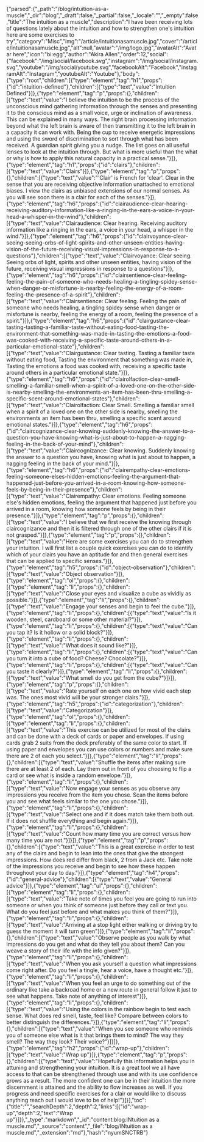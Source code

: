 {"parsed":{"_path":"/blog/intuition-as-a-muscle","_dir":"blog","_draft":false,"_partial":false,"_locale":"","_empty":false,"title":"The intuition as a muscle","description":"I have been receiving lots of questions lately about the intuition and how to strengthen one's intuition here are some exercises to try","category":"Misc","img":"/article/intuitionasamuscle.jpg","cover":"/article/intuitionasamuscle.jpg","alt":null,"avatar":"/img/logo.jpg","avatarAlt":"Avatar here","icon":"bi:egg","author":"Akira Allen","order":12,"social":{"facebook":"/img/social/facebook.svg","instagram":"/img/social/instagram.svg","youtube":"/img/social/youtube.svg","facebookAlt":"Facebook","instagramAlt":"Instagram","youtubeAlt":"Youtube"},"body":{"type":"root","children":[{"type":"element","tag":"h1","props":{"id":"intuition-defined"},"children":[{"type":"text","value":"Intuition Defined"}]},{"type":"element","tag":"p","props":{},"children":[{"type":"text","value":"I believe the intuition to be the process of the unconscious mind gathering information through the senses and presenting it to the conscious mind as a small voice, urge or inclination of awareness. This can be explained in many ways. The right brain processing information beyond what the left brain is aware of then transmitting it to the left brain in a capacity it can work with. Being the cup to receive energetic impressions and using the sword of discrimination to sort through what has been received. A guardian spirit giving you a nudge. The list goes on all useful lenses to look at the intuition through. But what is more useful than the what or why is how to apply this natural capacity in a practical sense."}]},{"type":"element","tag":"h1","props":{"id":"clairs"},"children":[{"type":"text","value":"Clairs"}]},{"type":"element","tag":"p","props":{},"children":[{"type":"text","value":"'Clair' is French for 'clear'. Clear in the sense that you are receiving objective information unattached to emotional biases. I view the clairs as unbiased extensions of our normal senses. As you will see soon there is a clair for each of the senses."}]},{"type":"element","tag":"h6","props":{"id":"clairaudience-clear-hearing-receiving-auditory-information-like-a-ringing-in-the-ears-a-voice-in-your-head-a-whisper-in-the-wind"},"children":[{"type":"text","value":"Clairaudience: Clear hearing. Receiving auditory information like a ringing in the ears, a voice in your head, a whisper in the wind."}]},{"type":"element","tag":"h6","props":{"id":"clairvoyance-clear-seeing-seeing-orbs-of-light-spirits-and-other-unseen-entities-having-vision-of-the-future-receiving-visual-impressions-in-response-to-a-questions"},"children":[{"type":"text","value":"Clairvoyance: Clear seeing. Seeing orbs of light, spirits and other unseen entities, having vision of the future, receiving visual impressions in response to a questions"}]},{"type":"element","tag":"h6","props":{"id":"clairsentience-clear-feeling-feeling-the-pain-of-someone-who-needs-healing-a-tingling-spidey-sense-when-danger-or-misfortune-is-nearby-feeling-the-energy-of-a-room-feeling-the-presence-of-a-spirit"},"children":[{"type":"text","value":"Clairsentience: Clear feeling. Feeling the pain of someone who needs healing, a tingling spidey sense when danger or misfortune is nearby, feeling the energy of a room, feeling the presence of a spirit."}]},{"type":"element","tag":"h6","props":{"id":"clairgustance-clear-tasting-tasting-a-familiar-taste-without-eating-food-tasting-the-environment-that-something-was-made-in-tasting-the-emotions-a-food-was-cooked-with-receiving-a-specific-taste-around-others-in-a-particular-emotional-state"},"children":[{"type":"text","value":"Clairgustance: Clear tasting. Tasting a familiar taste without eating food, Tasting the environment that something was made in, Tasting the emotions a food was cooked with, receiving a specific taste around others in a particular emotional state."}]},{"type":"element","tag":"h6","props":{"id":"clairolfaction-clear-smell-smelling-a-familiar-smell-when-a-spirit-of-a-loved-one-on-the-other-side-is-nearby-smelling-the-environments-an-item-has-been-thru-smelling-a-specific-scent-around-emotional-states"},"children":[{"type":"text","value":"Clairolfaction: Clear Smell. Smelling a familiar smell when a spirit of a loved one on the other side is nearby, smelling the environments an item has been thru, smelling a specific scent around emotional states."}]},{"type":"element","tag":"h6","props":{"id":"claircognizance-clear-knowing-suddenly-knowing-the-answer-to-a-question-you-have-knowing-what-is-just-about-to-happen-a-nagging-feeling-in-the-back-of-your-mind"},"children":[{"type":"text","value":"Claircognizance: Clear knowing. Suddenly knowing the answer to a question you have, knowing what is just about to happen, a nagging feeling in the back of your mind."}]},{"type":"element","tag":"h6","props":{"id":"clairempathy-clear-emotions-feeling-someone-elses-hidden-emotions-feeling-the-argument-that-happened-just-before-you-arrived-in-a-room-knowing-how-someone-feels-by-being-in-their-presence"},"children":[{"type":"text","value":"Clairempathy: Clear emotions. Feeling someone else's hidden emotions, feeling the argument that happened just before you arrived in a room, knowing how someone feels by being in their presence."}]},{"type":"element","tag":"p","props":{},"children":[{"type":"text","value":"I believe that we first receive the knowing through claircognizance and then it is filtered through one of the other clairs if it is not grasped."}]},{"type":"element","tag":"p","props":{},"children":[{"type":"text","value":"Here are some exercises you can do to strengthen your intuition. I will first list a couple quick exercises you can do to identify which of your clairs you have an aptitude for and then general exercises that can be applied to specific senses."}]},{"type":"element","tag":"h5","props":{"id":"object-observation"},"children":[{"type":"text","value":"Object observation"}]},{"type":"element","tag":"ol","props":{},"children":[{"type":"element","tag":"li","props":{},"children":[{"type":"text","value":"Close your eyes and visualize a cube as vividly as possible."}]},{"type":"element","tag":"li","props":{},"children":[{"type":"text","value":"Engage your senses and begin to feel the cube."}]},{"type":"element","tag":"li","props":{},"children":[{"type":"text","value":"Is it wooden, steel, cardboard or some other material?"}]},{"type":"element","tag":"li","props":{},"children":[{"type":"text","value":"Can you tap it? Is it hollow or a solid block?"}]},{"type":"element","tag":"li","props":{},"children":[{"type":"text","value":"What does it sound like?"}]},{"type":"element","tag":"li","props":{},"children":[{"type":"text","value":"Can you turn it into a cube of food? Cheese? Chocolate?"}]},{"type":"element","tag":"li","props":{},"children":[{"type":"text","value":"Can you taste it clearly?"}]},{"type":"element","tag":"li","props":{},"children":[{"type":"text","value":"What smell do you get from the cube?"}]}]},{"type":"element","tag":"p","props":{},"children":[{"type":"text","value":"Rate yourself on each one on how vivid each step was. The ones most vivid will be your stronger clairs."}]},{"type":"element","tag":"h5","props":{"id":"categorization"},"children":[{"type":"text","value":"Categorization"}]},{"type":"element","tag":"ol","props":{},"children":[{"type":"element","tag":"li","props":{},"children":[{"type":"text","value":"This exercise can be utilized for most of the clairs and can be done with a deck of cards or paper and envelopes. If using cards grab 2 suits from the deck preferably of the same color to start. If using paper and envelopes you can use colors or numbers and make sure there are 2 of each you select."}]},{"type":"element","tag":"li","props":{},"children":[{"type":"text","value":"Shuffle the items after making sure there are at least 2 of each. Lay them out in front of you choosing to flip a card or see what is inside a random envelope."}]},{"type":"element","tag":"li","props":{},"children":[{"type":"text","value":"Now engage your senses as you observe any impressions you receive from the item you chose. Scan the items before you and see what feels similar to the one you chose."}]},{"type":"element","tag":"li","props":{},"children":[{"type":"text","value":"Select one and if it does match take them both out. If it does not shuffle everything and begin again."}]},{"type":"element","tag":"li","props":{},"children":[{"type":"text","value":"Count how many time you are correct versus how many time you are not."}]}]},{"type":"element","tag":"p","props":{},"children":[{"type":"text","value":"This is a great exercise in order to test any of the clairs and begin to lean into the ones that give the strongest impressions. How does red differ from black, 2 from a Jack etc. Take note of the impressions you receive and begin to see how these happen throughout your day to day."}]},{"type":"element","tag":"h4","props":{"id":"general-advice"},"children":[{"type":"text","value":"General advice"}]},{"type":"element","tag":"ul","props":{},"children":[{"type":"element","tag":"li","props":{},"children":[{"type":"text","value":"Take note of times you feel you are going to run into someone or when you think of someone just before they call or text you. What do you feel just before and what makes you think of them?"}]},{"type":"element","tag":"li","props":{},"children":[{"type":"text","value":"Arriving at a stop light either walking or driving try to guess the moment it will turn green"}]},{"type":"element","tag":"li","props":{},"children":[{"type":"text","value":"Observe people as you walk by what impressions do you get and what do they tell you about them? Can you weave a story of their life with the info given?"}]},{"type":"element","tag":"li","props":{},"children":[{"type":"text","value":"When you ask yourself a question what impressions come right after. Do you feel a tingle, hear a voice, have a thought etc."}]},{"type":"element","tag":"li","props":{},"children":[{"type":"text","value":"When you feel an urge to do something out of the ordinary like take a backroad home or a new route in general follow it just to see what happens. Take note of anything of interest"}]},{"type":"element","tag":"li","props":{},"children":[{"type":"text","value":"Using the colors in the rainbow begin to test each sense. What does red smell, taste, feel like? Compare between colors to better distinguish the differences."}]},{"type":"element","tag":"li","props":{},"children":[{"type":"text","value":"When you see someone who reminds you of someone else what is it that brings them to mind? The way they smell? The way they look? Their voice?"}]}]},{"type":"element","tag":"h2","props":{"id":"wrap-up"},"children":[{"type":"text","value":"Wrap up"}]},{"type":"element","tag":"p","props":{},"children":[{"type":"text","value":"Hopefully this information helps you in attuning and strengthening your intuition. It is a great tool we all have access to that can be strengthened through use and with its use confidence grows as a result. The more confident one can be in their intuition the more discernment is attained and the ability to flow increases as well. If you progress and need specific exercises for a clair or would like to discuss anything reach out I would love to be of help!"}]}],"toc":{"title":"","searchDepth":2,"depth":2,"links":[{"id":"wrap-up","depth":2,"text":"Wrap up"}]}},"_type":"markdown","_id":"content:blog:INtuition as a muscle.md","_source":"content","_file":"blog/INtuition as a muscle.md","_extension":"md"},"hash":"nyumSNCTRB"}